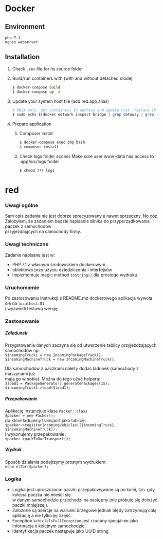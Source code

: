 # Docker

## Environment
    php 7.1
    ngnix webserver

## Installation

1. Check `.env` file for its source folder
    
2. Build/run containers with (with and without detached mode)

    ```bash
    $ docker-compose build
    $ docker-compose up -d
    ```

3. Update your system host file (add red.app alias)

    ```bash
    # UNIX only: get containers IP address and update host (replace IP according to your configuration) (on Windows, edit C:\Windows\System32\drivers\etc\hosts)
    $ sudo echo $(docker network inspect bridge | grep Gateway | grep -o -E '[0-9\.]+') "red.app" >> /etc/hosts
    ```

4. Prepare application
    
    1. Composer install 

        ```bash
        $ docker-compose exec php bash
        $ composer install
        ```
    2. Check logs folder access
        Make sure user www-data has access to .app/src/logs folder 
        ```bash
        $ chmod 777 logs        
        ```

# red

### Uwagi ogólne
Sam opis zadania nie jest dobrze sprecyzowany a nawet sprzeczny. No cóż.  
Założyłem, że zadaniem będzie napisanie silnika do przyporządkowania paczek 
z samochodów  
przyjeżdających na samochody firmy. 


### Uwagi techniczne
Zadanie napisane jest w:
* PHP 7.1 z własnym środowiskiem dockerowym
* obiektowo przy użyciu dziedziczenia i interfejsów
* implementuje magic method `toString()` dla prostego wydruku


### Uruchomienie
Po zastosowaniu instrukcji z README.md dockerowego aplikacja wywoła się na 
`localhost:81`   
i wyświetli testową wersję. 


### Zastosowanie
##### Załadunek 
Przygotowanie danych zaczyna się od utworzenie tablicy przyjeżdzających  
samochodów np:  
`$incomingTruck1 = new IncomingPackageTruck();`  
`$incomingMachineTruck = new IncomingMachineTruck();`

 Dla samochodów z paczkami należy dodać ładunek (samochody z maszynami już  
 mają go w sobie). Można do tego użyć helpera:  
 `$load1 = PackageGenerator::generatePackages(15);`  
 `$incomingTruck1->load($load1);`
 
 ##### Przepakowanie
 Aplikację instancjuje klasa `Packer::class`   
  `$packer = new Packer();`  
  do które ładujemy transport jako tablicę:   
  `$packer->registerIncomingVehicles([$incomingTruck1, $incomingMachineTruck]);`  
i wykonujemy przepakowanie:  
`$packer->packToOurTransport();`


##### Wydruk
Sposób działania podejrzymy prostym wydrukiem:  
`echo nl2br($packer);` 
 

### Logika
* Logika jest uproszczona: paczki przepakowywane są po kolei, tzn. gdy kolejna paczka nie mieści się  
w danym samochodzie przechodzi na następny (nie próbuje się dołożyć paczki mniejszej).    
* Założone są asercje na warunki brzegowe jednak błędy zatrzymują całą aplikację a nie tylko jej część. 
* Exception `VehicleIsFullException` jest rzucany specjalnie jako informacja o kolejnym samochodzie.  
* identyfikacja paczek następuje jako UUID string 
 

